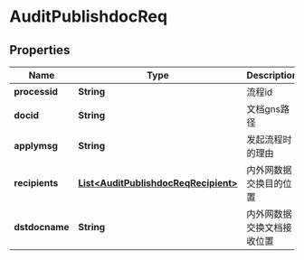 # AuditPublishdocReq

## Properties
Name | Type | Description | Notes
------------ | ------------- | ------------- | -------------
**processid** | **String** | 流程id | 
**docid** | **String** | 文档gns路径 | 
**applymsg** | **String** | 发起流程时的理由 | 
**recipients** | [**List&lt;AuditPublishdocReqRecipient&gt;**](AuditPublishdocReqRecipient.md) | 内外网数据交换目的位置 |  [optional]
**dstdocname** | **String** | 内外网数据交换文档接收位置 |  [optional]
